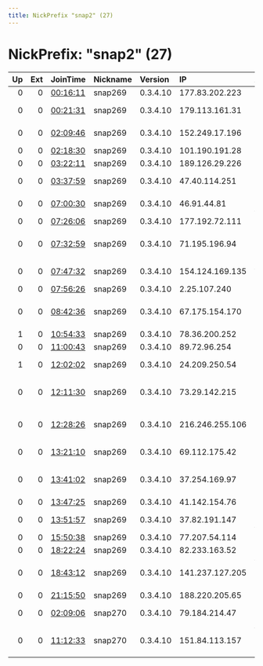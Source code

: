 ```yaml
---
title: NickPrefix "snap2" (27)
---
```


# NickPrefix: "snap2" (27)

|   Up |   Ext | JoinTime                                                                                            | Nickname   | Version   | IP              | AS                                       | CC   |   ORp |   Dirp | OS    | Contact   |   eFamMembers |
|-----:|------:|:----------------------------------------------------------------------------------------------------|:-----------|:----------|:----------------|:-----------------------------------------|:-----|------:|-------:|:------|:----------|--------------:|
|    0 |     0 | [00:16:11](https://metrics.torproject.org/rs.html#details/77E223E40640EC637D520145F245CBC485397154) | snap269    | 0.3.4.10  | 177.83.202.223  | CLARO S.A.                               | br   | 39463 |      0 | Linux | None      |             1 |
|    0 |     0 | [00:21:31](https://metrics.torproject.org/rs.html#details/9F8B80F2817255AD00BA8367EE2B76C9236AE13E) | snap269    | 0.3.4.10  | 179.113.161.31  | TELEFu00D4NICA BRASIL S.A                | br   | 45965 |      0 | Linux | None      |             1 |
|    0 |     0 | [02:09:46](https://metrics.torproject.org/rs.html#details/E83D6858D4144313662798A0F1A32F7E204A2C7A) | snap269    | 0.3.4.10  | 152.249.17.196  | TELEFu00D4NICA BRASIL S.A                | br   | 41409 |      0 | Linux | None      |             1 |
|    0 |     0 | [02:18:30](https://metrics.torproject.org/rs.html#details/006B5EE4CFB8624DE6678B49632BE2EB2A20C807) | snap269    | 0.3.4.10  | 101.190.191.28  | Telstra Pty Ltd                          | au   | 39925 |      0 | Linux | None      |             1 |
|    0 |     0 | [03:22:11](https://metrics.torproject.org/rs.html#details/E5CAB71CF19C788FC5E3E7D4CD1C12D8DF98FC39) | snap269    | 0.3.4.10  | 189.126.29.226  | CLARO S.A.                               | br   | 45917 |      0 | Linux | None      |             1 |
|    0 |     0 | [03:37:59](https://metrics.torproject.org/rs.html#details/1D4F9BA0BD43297C7685CD0FD9D1DB3BEEE88CB4) | snap269    | 0.3.4.10  | 47.40.114.251   | Charter Communications                   | us   | 33449 |      0 | Linux | None      |             1 |
|    0 |     0 | [07:00:30](https://metrics.torproject.org/rs.html#details/113442DD9CE35312953F1CFCA3B171952EA3D18E) | snap269    | 0.3.4.10  | 46.91.44.81     | Deutsche Telekom AG                      | de   | 41011 |      0 | Linux | None      |             1 |
|    0 |     0 | [07:26:06](https://metrics.torproject.org/rs.html#details/4DE4FB34572417C12E62E7347227D228A8928E8A) | snap269    | 0.3.4.10  | 177.192.72.111  | CLARO S.A.                               | br   | 33389 |      0 | Linux | None      |             1 |
|    0 |     0 | [07:32:59](https://metrics.torproject.org/rs.html#details/71ACE92BD0129BD9DD63FEF48AF716FCC144F414) | snap269    | 0.3.4.10  | 71.195.196.94   | Comcast Cable Communications, LLC        | us   | 42779 |      0 | Linux | None      |             1 |
|    0 |     0 | [07:47:32](https://metrics.torproject.org/rs.html#details/A39A7DE5B4E83392BC2FB8EB6873C82B0E86C8B6) | snap269    | 0.3.4.10  | 154.124.169.135 | Autonomous System                        | sn   | 35039 |      0 | Linux | None      |             1 |
|    0 |     0 | [07:56:26](https://metrics.torproject.org/rs.html#details/74FFEF4975EA1DA59A454D7DBCF378EC07E34034) | snap269    | 0.3.4.10  | 2.25.107.240    | EE Limited                               | gb   | 44163 |      0 | Linux | None      |             1 |
|    0 |     0 | [08:42:36](https://metrics.torproject.org/rs.html#details/8848A548005871E96CE3332FDE5537C76B267E8B) | snap269    | 0.3.4.10  | 67.175.154.170  | Comcast Cable Communications, LLC        | us   | 39663 |      0 | Linux | None      |             1 |
|    1 |     0 | [10:54:33](https://metrics.torproject.org/rs.html#details/DD2FD88E2BF59D3360F218DAF3881C512919508F) | snap269    | 0.3.4.10  | 78.36.200.252   | Rostelecom                               | ru   | 45249 |      0 | Linux | None      |             1 |
|    0 |     0 | [11:00:43](https://metrics.torproject.org/rs.html#details/C4121EBFF41A3FE00D928080CD319D1B43BD2339) | snap269    | 0.3.4.10  | 89.72.96.254    | Liberty Global B.V.                      | pl   | 40801 |      0 | Linux | None      |             1 |
|    1 |     0 | [12:02:02](https://metrics.torproject.org/rs.html#details/C45480031DF94473BBCE75E391BE465838F7984C) | snap269    | 0.3.4.10  | 24.209.250.54   | Time Warner Cable Internet LLC           | us   | 35691 |      0 | Linux | None      |             1 |
|    0 |     0 | [12:11:30](https://metrics.torproject.org/rs.html#details/F868B7EAC7D76999C688709E041BD799EE210BF8) | snap269    | 0.3.4.10  | 73.29.142.215   | Comcast Cable Communications, LLC        | us   | 40417 |      0 | Linux | None      |             1 |
|    0 |     0 | [12:28:26](https://metrics.torproject.org/rs.html#details/F626B199CB14013935BB9BEC4648B902D86909AB) | snap269    | 0.3.4.10  | 216.246.255.106 | DISTRIBUTEL COMMUNICATIONS LTD.          | ca   | 37093 |      0 | Linux | None      |             1 |
|    0 |     0 | [13:21:10](https://metrics.torproject.org/rs.html#details/6890941BA3AAC22E86EAF9DD906CE60E7BEE87FD) | snap269    | 0.3.4.10  | 69.112.175.42   | Cablevision Systems Corp.                | us   | 43929 |      0 | Linux | None      |             1 |
|    0 |     0 | [13:41:02](https://metrics.torproject.org/rs.html#details/55FA2B95473EA8EA32855A3DDD459E6D82C60FE4) | snap269    | 0.3.4.10  | 37.254.169.97   | Iran Telecommunication Company PJS       | ir   | 34123 |      0 | Linux | None      |             1 |
|    0 |     0 | [13:47:25](https://metrics.torproject.org/rs.html#details/B9CFAEAE92030ECACBB30E0BED46B5A353769B8B) | snap269    | 0.3.4.10  | 41.142.154.76   | MT-MPLS                                  | ma   | 43087 |      0 | Linux | None      |             1 |
|    0 |     0 | [13:51:57](https://metrics.torproject.org/rs.html#details/4F68EC31BF0DE99F97BC8BA73BCED84C0B3C682A) | snap269    | 0.3.4.10  | 37.82.191.147   | Deutsche Telekom AG                      | de   | 37192 |      0 | Linux | None      |             1 |
|    0 |     0 | [15:50:38](https://metrics.torproject.org/rs.html#details/B263B353C178F7B019FC5CCA095E2D4DCE651CDD) | snap269    | 0.3.4.10  | 77.207.54.114   | SFR SA                                   | fr   | 33489 |      0 | Linux | None      |             1 |
|    0 |     0 | [18:22:24](https://metrics.torproject.org/rs.html#details/C01F8A1AC25118D23E1034AA08BE3A0B642D34BE) | snap269    | 0.3.4.10  | 82.233.163.52   | Free SAS                                 | fr   | 44203 |      0 | Linux | None      |             1 |
|    0 |     0 | [18:43:12](https://metrics.torproject.org/rs.html#details/69FD9459C64361288ED2C8F0A61C3538E540E4E7) | snap269    | 0.3.4.10  | 141.237.127.205 | Vodafone-panafon Hellenic Telecommunicat | gr   | 36515 |      0 | Linux | None      |             1 |
|    0 |     0 | [21:15:50](https://metrics.torproject.org/rs.html#details/F52FF4EB2B830105327F0993E6624E5525464B1D) | snap269    | 0.3.4.10  | 188.220.205.65  | Sky UK Limited                           | gb   | 46725 |      0 | Linux | None      |             1 |
|    0 |     0 | [02:09:06](https://metrics.torproject.org/rs.html#details/55FF80A4281B2BDDBE5DCD4F26FB7143A30268C8) | snap270    | 0.3.4.10  | 79.184.214.47   | Orange Polska Spolka Akcyjna             | pl   | 35591 |      0 | Linux | None      |             1 |
|    0 |     0 | [11:12:33](https://metrics.torproject.org/rs.html#details/CC516D47ECF7C3BEF55C6F9956BEA5D6BF42C0B5) | snap270    | 0.3.4.10  | 151.84.113.157  | Wind Telecomunicazioni SpA               | it   | 39953 |      0 | Linux | None      |             1 |
